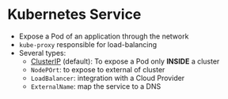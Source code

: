 # Kubernetes Service

- Expose a Pod of an application through the network
- `kube-proxy` responsible for load-balancing
- Several types:
  - [ClusterIP](./clusterip.md) (default): To expose a Pod only **INSIDE** a cluster
  - `NodePOrt`: to expose to external of cluster
  - `LoadBalancer`: integration with a Cloud Provider
  - `ExternalName`: map the service to a DNS
